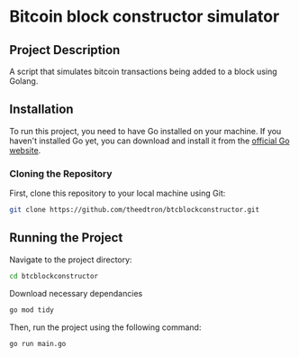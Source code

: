 # Bitcoin block constructor simulator

## Project Description

A script that simulates bitcoin transactions being added to a block using Golang.

## Installation

To run this project, you need to have Go installed on your machine. If you haven't installed Go yet, you can download and install it from 
the [official Go website](https://golang.org/doc/install).

### Cloning the Repository

First, clone this repository to your local machine using Git:

```bash
git clone https://github.com/theedtron/btcblockconstructor.git
```

## Running the Project

Navigate to the project directory:

```bash
cd btcblockconstructor
```
Download necessary dependancies

```bash
go mod tidy
```

Then, run the project using the following command:

```bash
go run main.go
```
